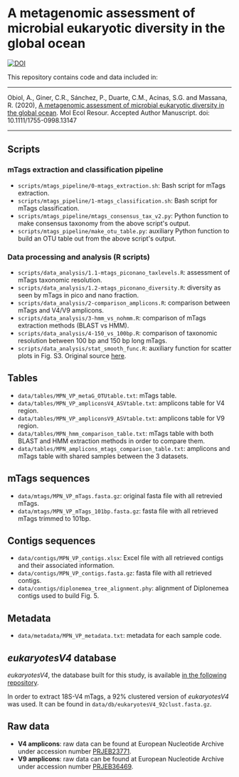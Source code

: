 # A metagenomic assessment of microbial eukaryotic diversity in the global ocean

[![DOI](https://zenodo.org/badge/236508506.svg)](https://zenodo.org/badge/latestdoi/236508506)

This repository contains code and data included in:

--------
Obiol, A., Giner, C.R., Sánchez, P., Duarte, C.M., Acinas, S.G. and Massana, R. (2020), [A metagenomic assessment of microbial eukaryotic diversity in the global ocean](https://doi.org/10.1111/1755-0998.13147). Mol Ecol Resour. Accepted Author Manuscript. doi: 10.1111/1755-0998.13147

--------

## Scripts

### mTags extraction and classification pipeline

  - `scripts/mtags_pipeline/0-mtags_extraction.sh`: Bash script for mTags extraction.
  - `scripts/mtags_pipeline/1-mtags_classification.sh`: Bash script for mTags classification. 
  - `scripts/mtags_pipeline/mtags_consensus_tax_v2.py`: Python function to make consensus taxonomy from the above script's output.
  - `scripts/mtags_pipeline/make_otu_table.py`: auxiliary Python function to build an OTU table out from the above script's output.

### Data processing and analysis (R scripts)

  - `scripts/data_analysis/1.1-mtags_piconano_taxlevels.R`: assessment of mTags taxonomic resolution.
  - `scripts/data_analysis/1.2-mtags_piconano_diversity.R`: diversity as seen by mTags in pico and nano fraction.
  - `scripts/data_analysis/2-comparison_amplicons.R`: comparison between mTags and V4/V9 amplicons.
  - `scripts/data_analysis/3-hmm_vs_nohmm.R`: comparison of mTags extraction methods (BLAST vs HMM).
  - `scripts/data_analysis/4-150_vs_100bp.R`: comparison of taxonomic resolution between 100 bp and 150 bp long mTags. 
  - `scripts/data_analysis/stat_smooth_func.R`: auxiliary function for scatter plots in Fig. S3. Original source [here](https://gist.github.com/kdauria/524eade46135f6348140).

## Tables

  - `data/tables/MPN_VP_metaG_OTUtable.txt`: mTags table.
  - `data/tables/MPN_VP_ampliconsV4_ASVtable.txt`: amplicons table for V4 region.
  - `data/tables/MPN_VP_ampliconsV9_ASVtable.txt`: amplicons table for V9 region.
  - `data/tables/MPN_hmm_comparison_table.txt`: mTags table with both BLAST and HMM extraction methods in order to compare them.
  - `data/tables/MPN_amplicons_mtags_comparison_table.txt`: amplicons and mTags table with shared samples between the 3 datasets.

## mTags sequences

  - `data/mtags/MPN_VP_mTags.fasta.gz`: original fasta file with all retrevied mTags.
  - `data/mtags/MPN_VP_mTags_101bp.fasta.gz`: fasta file with all retrieved mTags trimmed to 101bp. 

## Contigs sequences

  - `data/contigs/MPN_VP_contigs.xlsx`: Excel file with all retrieved contigs and their associated information.
  - `data/contigs/MPN_VP_contigs.fasta.gz`: fasta file with all retrieved contigs.
  - `data/contigs/diplonemea_tree_alignment.phy`: alignment of Diplonemea contigs used to build Fig. 5.

## Metadata

  - `data/metadata/MPN_VP_metadata.txt`: metadata for each sample code.

## *eukaryotesV4* database

*eukaryotesV4*, the database built for this study, is available [in the following repository](https://github.com/aleixop/eukaryotesV4).

In order to extract 18S-V4 mTags, a 92% clustered version of *eukaryotesV4* was used. It can be found in `data/db/eukaryotesV4_92clust.fasta.gz`.

## Raw data

  - **V4 amplicons**: raw data can be found at European Nucleotide Archive under accession number [PRJEB23771](https://www.ebi.ac.uk/ena/data/view/PRJEB23771).
  - **V9 amplicons**: raw data can be found at European Nucleotide Archive under accession number [PRJEB36469](https://www.ebi.ac.uk/ena/data/view/PRJEB36469).

